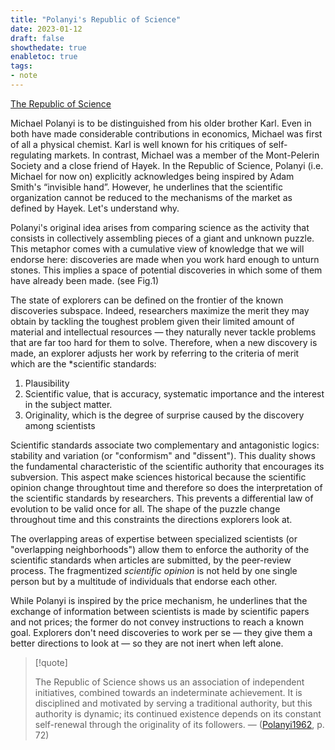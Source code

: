 ```yaml
---
title: "Polanyi's Republic of Science"
date: 2023-01-12
draft: false
showthedate: true
enabletoc: true
tags:
- note
---
```



[The Republic of Science](note/The%20Republic%20of%20Science.md)

Michael Polanyi is to be distinguished from his older brother Karl. Even in both have made considerable contributions in economics, Michael was first of all a physical chemist. Karl is well known for his critiques of self-regulating markets. In contrast, Michael was a member of the Mont-Pelerin Society and a close friend of Hayek. In the Republic of Science, Polanyi (i.e. Michael for now on) explicitly acknowledges being inspired by Adam Smith's “invisible hand”. However, he underlines that the scientific organization cannot be reduced to the mechanisms of the market as defined by Hayek. Let's understand why. 

Polanyi's original idea arises from comparing science as the activity that consists in collectively assembling pieces of a giant and unknown puzzle. This metaphor comes with a cumulative view of knowledge that we will endorse here: discoveries are made when you work hard enough to unturn stones. This implies a space of potential discoveries in which some of them have already been made. (see Fig.1) 

The state of explorers can be defined on the frontier of the known discoveries subspace. Indeed, researchers maximize the merit they may obtain by tackling the toughest problem given their limited amount of material and intellectual resources — they naturally never tackle problems that are far too hard for them to solve. Therefore, when a new discovery is made, an explorer adjusts her work by referring to the criteria of merit which are the *scientific standards:

1. Plausibility
2. Scientific value, that is accuracy, systematic importance and the interest in the subject matter.
3. Originality, which is the degree of surprise caused by the discovery among scientists

Scientific standards associate two complementary and antagonistic logics: stability and variation (or "conformism" and "dissent"). This duality shows the fundamental characteristic of the scientific authority that encourages its subversion. This aspect make sciences historical because the scientific opinion change throughtout time and therefore so does the interpretation of the scientific standards by researchers. This prevents a differential law of evolution to be valid once for all. The shape of the puzzle change throughout time and this constraints the directions explorers look at. 

The overlapping areas of expertise between specialized scientists (or "overlapping neighborhoods") allow them to enforce the authority of the scientific standards when articles are submitted, by the peer-review process. The fragmentized _scientific opinion_ is not held by one single person but by a multitude of individuals that endorse each other. 

While Polanyi is inspired by the price mechanism, he underlines that the exchange of information between scientists is made by scientific papers and not prices; the former do not convey instructions to reach a known goal. Explorers don't need discoveries to work per se — they give them a better directions to look at — so they are not inert when left alone. 


> [!quote] 
>
>The Republic of Science shows us an association of independent initiatives, combined towards an indeterminate achievement. It is disciplined and motivated by serving a traditional authority, but this authority is dynamic; its continued existence depends on its constant self-renewal through the originality of its followers. —  ([Polanyi1962](reference/Polanyi1962.md), p. 72)  
 

